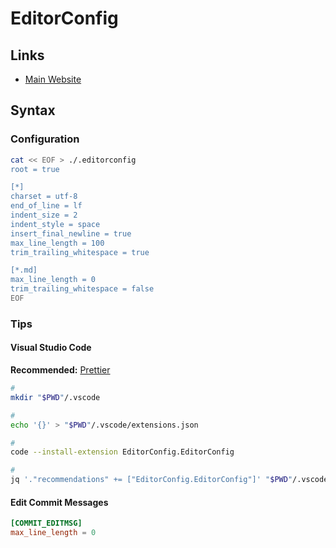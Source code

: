 # EditorConfig

## Links

- [Main Website](https://editorconfig.org/)

## Syntax

### Configuration

```sh
cat << EOF > ./.editorconfig
root = true

[*]
charset = utf-8
end_of_line = lf
indent_size = 2
indent_style = space
insert_final_newline = true
max_line_length = 100
trim_trailing_whitespace = true

[*.md]
max_line_length = 0
trim_trailing_whitespace = false
EOF
```

### Tips

#### Visual Studio Code

**Recommended:** [Prettier](/prettier.md#visual-studio-code)

```sh
#
mkdir "$PWD"/.vscode

#
echo '{}' > "$PWD"/.vscode/extensions.json
```

```sh
#
code --install-extension EditorConfig.EditorConfig

#
jq '."recommendations" += ["EditorConfig.EditorConfig"]' "$PWD"/.vscode/extensions.json | sponge "$PWD"/.vscode/extensions.json
```

#### Edit Commit Messages

```conf
[COMMIT_EDITMSG]
max_line_length = 0
```
